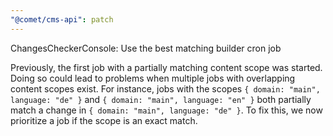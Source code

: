 ```yaml
---
"@comet/cms-api": patch
---
```


ChangesCheckerConsole: Use the best matching builder cron job

Previously, the first job with a partially matching content scope was started.
Doing so could lead to problems when multiple jobs with overlapping content scopes exist.
For instance, jobs with the scopes `{ domain: "main", language: "de" }` and `{ domain: "main", language: "en" }` both partially match a change in `{ domain: "main", language: "de" }`.
To fix this, we now prioritize a job if the scope is an exact match.

